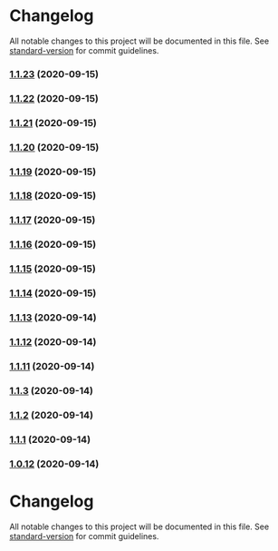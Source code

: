 # Changelog

All notable changes to this project will be documented in this file. See [standard-version](https://github.com/conventional-changelog/standard-version) for commit guidelines.

### [1.1.23](https://github.com/sergey-demidov/nuxt-i18n-easy/compare/v1.1.22...v1.1.23) (2020-09-15)

### [1.1.22](https://github.com/sergey-demidov/nuxt-i18n-easy/compare/v1.1.21...v1.1.22) (2020-09-15)

### [1.1.21](https://github.com/sergey-demidov/nuxt-i18n-easy/compare/v1.1.20...v1.1.21) (2020-09-15)

### [1.1.20](https://github.com/sergey-demidov/nuxt-i18n-easy/compare/v1.1.19...v1.1.20) (2020-09-15)

### [1.1.19](https://github.com/sergey-demidov/nuxt-i18n-easy/compare/v1.1.18...v1.1.19) (2020-09-15)

### [1.1.18](https://github.com/sergey-demidov/nuxt-i18n-easy/compare/v1.1.17...v1.1.18) (2020-09-15)

### [1.1.17](https://github.com/sergey-demidov/nuxt-i18n-easy/compare/v1.1.16...v1.1.17) (2020-09-15)

### [1.1.16](https://github.com/sergey-demidov/nuxt-i18n-easy/compare/v1.1.15...v1.1.16) (2020-09-15)

### [1.1.15](https://github.com/sergey-demidov/nuxt-i18n-easy/compare/v1.1.14...v1.1.15) (2020-09-15)

### [1.1.14](https://github.com/sergey-demidov/nuxt-i18n-easy/compare/v1.1.13...v1.1.14) (2020-09-15)

### [1.1.13](https://github.com/sergey-demidov/nuxt-i18n-easy/compare/v1.1.12...v1.1.13) (2020-09-14)

### [1.1.12](https://github.com/sergey-demidov/nuxt-i18n-easy/compare/v1.1.11...v1.1.12) (2020-09-14)

### [1.1.11](https://github.com/sergey-demidov/nuxt-i18n-easy/compare/v1.1.10...v1.1.11) (2020-09-14)

### [1.1.3](https://github.com/sergey-demidov/nuxt-i18n-easy/compare/v1.1.2...v1.1.3) (2020-09-14)

### [1.1.2](https://github.com/sergey-demidov/nuxt-i18n-easy/compare/v1.1.1...v1.1.2) (2020-09-14)

### [1.1.1](https://github.com/sergey-demidov/nuxt-i18n-easy/compare/v1.0.12...v1.1.1) (2020-09-14)

### [1.0.12](https://github.com/sergey-demidov/nuxt-i18n-easy/compare/v1.0.11...v1.0.12) (2020-09-14)

# Changelog

All notable changes to this project will be documented in this file. See [standard-version](https://github.com/conventional-changelog/standard-version) for commit guidelines.
